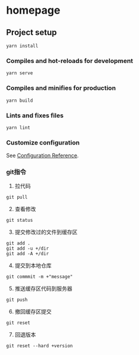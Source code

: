 # homepage

## Project setup
```
yarn install
```

### Compiles and hot-reloads for development
```
yarn serve
```

### Compiles and minifies for production
```
yarn build
```

### Lints and fixes files
```
yarn lint
```

### Customize configuration
See [Configuration Reference](https://cli.vuejs.org/config/).


### git指令
1. 拉代码
```
git pull
```
2. 查看修改
```
git status
```
3. 提交修改过的文件到缓存区
```
git add .
git add -u +/dir
git add -A +/dir
```
4. 提交到本地仓库
```
git commmit -m +"message"
```
5. 推送缓存区代码到服务器
```
git push
```
6. 撤回缓存区提交
```
git reset
```
7. 回退版本
```
git reset --hard +version
```